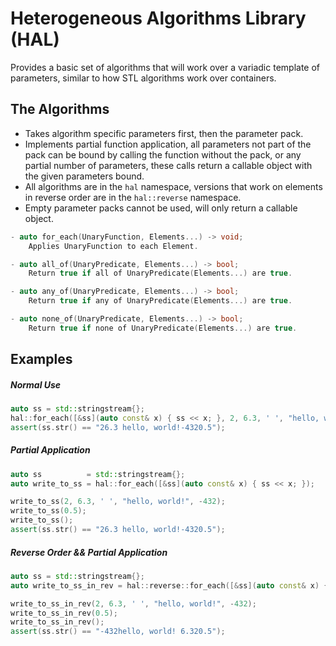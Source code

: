 # Heterogeneous Algorithms Library (HAL)

Provides a basic set of algorithms that will work over a variadic template of
parameters, similar to how STL algorithms work over containers.

## The Algorithms

- Takes algorithm specific parameters first, then the parameter pack.
- Implements partial function application, all parameters not part of the pack
  can be bound by calling the function without the pack, or any partial number
  of parameters, these calls return a callable object with the given parameters
  bound.
- All algorithms are in the `hal` namespace, versions that work on elements in
  reverse order are in the `hal::reverse` namespace.
- Empty parameter packs cannot be used, will only return a callable object.

```cpp
- auto for_each(UnaryFunction, Elements...) -> void;
    Applies UnaryFunction to each Element.

- auto all_of(UnaryPredicate, Elements...) -> bool;
    Return true if all of UnaryPredicate(Elements...) are true.

- auto any_of(UnaryPredicate, Elements...) -> bool;
    Return true if any of UnaryPredicate(Elements...) are true.

- auto none_of(UnaryPredicate, Elements...) -> bool;
    Return true if none of UnaryPredicate(Elements...) are true.
```

## Examples
##### Normal Use
```cpp
auto ss = std::stringstream{};
hal::for_each([&ss](auto const& x) { ss << x; }, 2, 6.3, ' ', "hello, world!", -432, 0.5);
assert(ss.str() == "26.3 hello, world!-4320.5");
```

##### Partial Application
```cpp
auto ss          = std::stringstream{};
auto write_to_ss = hal::for_each([&ss](auto const& x) { ss << x; });

write_to_ss(2, 6.3, ' ', "hello, world!", -432);
write_to_ss(0.5);
write_to_ss();
assert(ss.str() == "26.3 hello, world!-4320.5");
```

##### Reverse Order && Partial Application
```cpp
auto ss = std::stringstream{};
auto write_to_ss_in_rev = hal::reverse::for_each([&ss](auto const& x) { ss << x; });

write_to_ss_in_rev(2, 6.3, ' ', "hello, world!", -432);
write_to_ss_in_rev(0.5);
write_to_ss_in_rev();
assert(ss.str() == "-432hello, world! 6.320.5");
```
